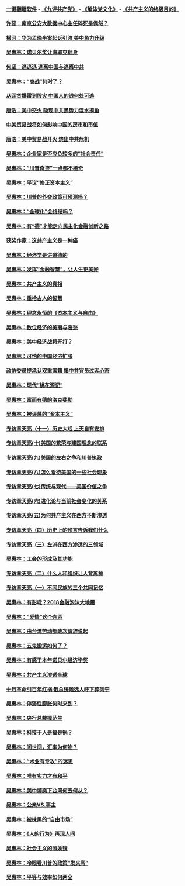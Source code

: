 #### [一键翻墙软件](https://github.com/gfw-breaker/nogfw/blob/master/README.md?t=04270357) -  [《九评共产党》](https://github.com/gfw-breaker/9ping.md?t=04270357) - [《解体党文化》](https://github.com/gfw-breaker/jtdwh.md?t=04270357) - [《共产主义的终极目的》](https://github.com/gfw-breaker/gczydzjmd.md?t=04270357)

#### [许茹：南京公安大数据中心主任猝死是偶然？](../pages/nsc423/n11064744.md?t=04270357) 

#### [横河：华为孟晚舟案起诉引渡 美中角力升级](../pages/nsc423/n11027230.md?t=04270357) 

#### [吴惠林：诺贝尔奖让海耶克翻身](../pages/nsc423/n10890049.md?t=04270357) 

#### [何坚：逃逃逃 逃离中国与逃离中共](../pages/nsc423/n10592891.md?t=04270357) 

#### [吴惠林：“商战”何时了？](../pages/nsc423/n10573558.md?t=04270357) 

#### [从网贷爆雷到股灾 中国人的钱何处可逃](../pages/nsc423/n10572800.md?t=04270357) 

#### [唐浩：美中交火 隐现中共黑势力混水摸鱼](../pages/nsc423/n10544040.md?t=04270357) 

#### [中美贸易战将如何影响中国的房市和币值](../pages/nsc423/n10543697.md?t=04270357) 

#### [唐浩：美中贸易战开火 烧出中共危机](../pages/nsc423/n10540126.md?t=04270357) 

#### [吴惠林：企业家是否应负较多的“社会责任”](../pages/nsc423/n10535022.md?t=04270357) 

#### [吴惠林：“川普奇迹”一点都不稀奇](../pages/nsc423/n10512808.md?t=04270357) 

#### [吴惠林：平议“修正资本主义”](../pages/nsc423/n10495724.md?t=04270357) 

#### [吴惠林：川普的外交政策可预测吗？](../pages/nsc423/n10462387.md?t=04270357) 

#### [吴惠林：“全球化”会终结吗？](../pages/nsc423/n10452838.md?t=04270357) 

#### [吴惠林：有“德”才能走向民主化金融创新之路](../pages/nsc423/n10432292.md?t=04270357) 

#### [获奖作家：这共产主义是一种癌](../pages/nsc423/n10431541.md?t=04270357) 

#### [吴惠林：经济学是讲道德的](../pages/nsc423/n10398014.md?t=04270357) 

#### [吴惠林：发挥“金融智慧”，让人生更美好](../pages/nsc423/n10375019.md?t=04270357) 

#### [吴惠林：共产主义的真相](../pages/nsc423/n10351394.md?t=04270357) 

#### [吴惠林：重拾古人的智慧](../pages/nsc423/n10337691.md?t=04270357) 

#### [吴惠林：理念永恒的《资本主义与自由》](../pages/nsc423/n10316274.md?t=04270357) 

#### [吴惠林：数位经济的美丽与哀愁](../pages/nsc423/n10292946.md?t=04270357) 

#### [吴惠林：美中经济战将开打？](../pages/nsc423/n10258825.md?t=04270357) 

#### [吴惠林：可怕的中国经济扩张](../pages/nsc423/n10219147.md?t=04270357) 

#### [政协委员提承认双重国籍 揭中共官员过客心态](../pages/nsc423/n10208809.md?t=04270357) 

#### [吴惠林：现代“桃花源记”](../pages/nsc423/n10185234.md?t=04270357) 

#### [吴惠林：富而有德的洛克斐勒](../pages/nsc423/n10142264.md?t=04270357) 

#### [吴惠林：被诬蔑的“资本主义”](../pages/nsc423/n10124816.md?t=04270357) 

#### [专访章天亮（十一）历史大戏 上天自有安排](../pages/nsc423/n10094905.md?t=04270357) 

#### [专访章天亮(十)美国的繁荣与建国理念的联系](../pages/nsc423/n10094899.md?t=04270357) 

#### [专访章天亮(九)美国的左右之争和川普执政](../pages/nsc423/n10094889.md?t=04270357) 

#### [专访章天亮(八)怎么看待美国的一些社会现象](../pages/nsc423/n10094857.md?t=04270357) 

#### [专访章天亮(七)传统与现代——美国价值之争](../pages/nsc423/n10093140.md?t=04270357) 

#### [专访章天亮(六)进化论与当前社会变化的关系](../pages/nsc423/n10092036.md?t=04270357) 

#### [专访章天亮(五)为何共产主义在西方不断渗透](../pages/nsc423/n10083620.md?t=04270357) 

#### [专访章天亮（四）历史上的预言告诉我们什么](../pages/nsc423/n10083606.md?t=04270357) 

#### [专访章天亮（三）左派在西方渗透的三领域](../pages/nsc423/n10081115.md?t=04270357) 

#### [吴惠林：工会的形成及其功能](../pages/nsc423/n10080633.md?t=04270357) 

#### [专访章天亮（二）什么人和组织让人背离神](../pages/nsc423/n10076637.md?t=04270357) 

#### [专访章天亮（一）不同民族的三个共同记忆](../pages/nsc423/n10074188.md?t=04270357) 

#### [吴惠林：有影呒？2018金融泡沫大地震](../pages/nsc423/n10040534.md?t=04270357) 

#### [吴惠林：“爱情”这个东西](../pages/nsc423/n10019423.md?t=04270357) 

#### [吴惠林：由台湾劳动部政次请辞说起](../pages/nsc423/n9979679.md?t=04270357) 

#### [吴惠林：五鬼搬运如何了？](../pages/nsc423/n9925338.md?t=04270357) 

#### [吴惠林：有感于本年诺贝尔经济学奖](../pages/nsc423/n9871883.md?t=04270357) 

#### [吴惠林：共产主义渗透全球](../pages/nsc423/n9812748.md?t=04270357) 

#### [十月革命引百年红祸 俄总统候选人吁下葬列宁](../pages/nsc423/n9810182.md?t=04270357) 

#### [吴惠林：停滞性膨胀何时来到？](../pages/nsc423/n9764136.md?t=04270357) 

#### [吴惠林：央行总裁模范生](../pages/nsc423/n9728134.md?t=04270357) 

#### [吴惠林：科技于人是福是祸？](../pages/nsc423/n9672982.md?t=04270357) 

#### [吴惠林：问世间，汇率为何物？](../pages/nsc423/n9621788.md?t=04270357) 

#### [吴惠林：“术业有专攻”的迷思](../pages/nsc423/n9580363.md?t=04270357) 

#### [吴惠林：唯有实力才有和平](../pages/nsc423/n9529599.md?t=04270357) 

#### [吴惠林：美中博奕下台湾何去何从？](../pages/nsc423/n9483598.md?t=04270357) 

#### [吴惠林：公亲VS.事主](../pages/nsc423/n9425637.md?t=04270357) 

#### [吴惠林：被抹黑的“自由市场”](../pages/nsc423/n9351545.md?t=04270357) 

#### [吴惠林：《人的行为》再现人间](../pages/nsc423/n9296339.md?t=04270357) 

#### [吴惠林：社会主义的照妖镜](../pages/nsc423/n9243460.md?t=04270357) 

#### [吴惠林：冷眼看川普的政策“发夹弯”](../pages/nsc423/n9120684.md?t=04270357) 

#### [吴惠林：平等与效率如何两全](../pages/nsc423/n9075430.md?t=04270357) 

